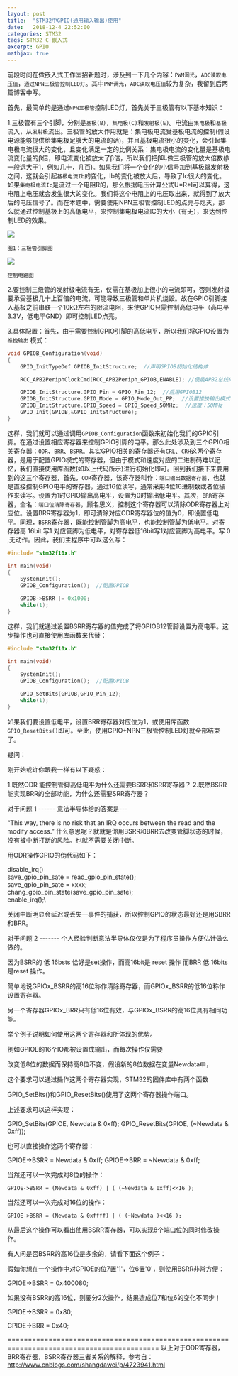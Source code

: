 ```yaml
---
layout: post
title:  "STM32中GPIO(通用输入输出)使用"
date:   2018-12-4 22:52:00
categories: STM32
tags: STM32 C 嵌入式
excerpt: GPIO
mathjax: true
---
```


前段时间在做嵌入式工作室招新题时，涉及到一下几个内容：`PWM调光`，`ADC读取电压值`，`通过NPN三极管控制LED灯`。其中`PWM调光`，`ADC读取电压值`较为复杂，我留到后两篇博客中写。

首先，最简单的是通过`NPN三极管`控制LED灯，首先关于三极管有以下基本知识：

1.三极管有三个引脚，分别是`基极(B)`，`集电极(C)`和`发射极(E)`。电流由`集电极`和`基极`流入，从`发射极`流出。三极管的放大作用就是：集电极电流受基极电流的控制(假设电源能够提供给集电极足够大的电流的话)，并且基极电流很小的变化，会引起集电极电流很大的变化，且变化满足一定的比例关系：集电极电流的变化量是基极电流变化量的β倍，即电流变化被放大了β倍，所以我们把β叫做三极管的放大倍数(β一般远大于1，例如几十，几百)。如果我们将一个变化的小信号加到基极跟发射极之间，这就会引起`基极电流Ib`的变化，Ib的变化被放大后，导致了Ic很大的变化。如果`集电极电流Ic`是流过一个电阻R的，那么根据电压计算公式U=R*I可以算得，这电阻上电压就会发生很大的变化。我们将这个电阻上的电压取出来，就得到了放大后的电压信号了。而在本题中，需要使用NPN三极管控制LED的点亮与熄灭，那么就通过控制基极上的高低电平，来控制集电极电流IC的大小（有无），来达到控制LED的效果。

![](https://i.imgur.com/UWe1tYk.jpg)

`图1：三极管引脚图`

![](https://i.imgur.com/K6ikYHj.png)

`控制电路图`

2.要控制三级管的发射极电流有无，仅需在基极加上很小的电流即可，否则发射极要承受基极几十上百倍的电流，可能导致三极管和单片机烧毁。故在GPIO引脚接入基极之前串联一个10kΩ左右的限流电阻，来使GPIO只需控制高低电平（高电平3.3V，低电平GND）即可控制LED点亮。

3.具体配置：首先，由于需要控制GPIO引脚的高低电平，所以我们将GPIO设置为 `推挽输出` 模式：

```c
void GPIOB_Configuration(void)
{
	GPIO_InitTypeDef GPIOB_InitStructure;  //声明GPIOB初始化结构体

	RCC_APB2PeriphClockCmd(RCC_APB2Periph_GPIOB,ENABLE); //使能APB2总线外设GPIOB时钟

	GPIOB_InitStructure.GPIO_Pin = GPIO_Pin_12;  //启用GPIOB12
	GPIOB_InitStructure.GPIO_Mode = GPIO_Mode_Out_PP;  //设置推挽输出模式
	GPIOB_InitStructure.GPIO_Speed = GPIO_Speed_50MHz;  //速度：50MHz
	GPIO_Init(GPIOB,&GPIO_InitStructure);
}
```

这样，我们就可以通过调用`GPIOB_Configuration`函数来初始化我们的GPIO引脚。在通过设置相应寄存器来控制GPIO引脚的电平。那么此处涉及到三个GPIO相关寄存器：`ODR`、`BRR`、`BSRR`。其实GPIO相关的寄存器还有`CRL`、`CRH`这两个寄存器，是用于配置GPIO模式的寄存器，但由于模式和速度对应的二进制码难以记忆，我们直接使用库函数(如以上代码所示)进行初始化即可。回到我们接下来要用到的这三个寄存器，首先，`ODR`寄存器，该寄存器叫作：`端口输出数据寄存器`，也就是直接控制GPIO电平的寄存器，通过16位读写，通常采用4位16进制数或者位操作来读写。设置为1时GPIO输出高电平，设置为0时输出低电平。其次，`BRR`寄存器，全名：`端口位清除寄存器`，顾名思义，控制这个寄存器可以清除ODR寄存器上对应位。设置BRR寄存器为1，即可清除对应ODR寄存器位的值为0，即设置低电平。同理，`BSRR`寄存器，既能控制管脚为高电平，也能控制管脚为低电平。对寄存器高 16bit 写1 对应管脚为低电平，对寄存器低16bit写1对应管脚为高电平。写 0 ,无动作。因此，我们主程序中可以这么写：

```c
#include "stm32f10x.h"

int main(void)
{
	SystemInit();
	GPIOB_Configuration();  //配置GPIOB

	GPIOB->BSRR |= 0x1000;
	while(1);
}
```

这样，我们就通过设置BSRR寄存器的值完成了将GPIOB12管脚设置为高电平。这步操作也可直接使用库函数来代替：

```c
#include "stm32f10x.h"

int main(void)
{
	SystemInit();
	GPIOB_Configuration();  //配置GPIOB

	GPIO_SetBits(GPIOB,GPIO_Pin_12);
	while(1);
}
```

如果我们要设置低电平，设置BRR寄存器对应位为1，或使用库函数 `GPIO_ResetBits()`即可。至此，使用GPIO+NPN三极管控制LED灯就全部结束了。


疑问：

刚开始或许你跟我一样有以下疑惑：

1.既然ODR 能控制管脚高低电平为什么还需要BSRR和SRR寄存器？
2.既然BSRR能实现BRR的全部功能，为什么还需要SRR寄存器？

对于问题 1 ------ 意法半导体给的答案是---

“This way, there is no risk that an IRQ occurs between the read and the modify access.”
什么意思呢？就就是你用BSRR和BRR去改变管脚状态的时候，没有被中断打断的风险。也就不需要关闭中断。

用ODR操作GPIO的伪代码如下：

disable_irq()\
save_gpio_pin_sate = read_gpio_pin_state();\
save_gpio_pin_sate = xxxx;\
chang_gpio_pin_state(save_gpio_pin_sate);\
enable_irq();\

关闭中断明显会延迟或丢失一事件的捕获，所以控制GPIO的状态最好还是用SBRR和BRR。



对于问题 2 ------- 个人经验判断意法半导体仅仅是为了程序员操作方便估计做么做的。

因为BSRR的 低 16bsts 恰好是set操作，而高16bit是 reset 操作 而BRR 低 16bits 是reset 操作。

简单地说GPIOx_BSRR的高16位称作清除寄存器，而GPIOx_BSRR的低16位称作设置寄存器。

另一个寄存器GPIOx_BRR只有低16位有效，与GPIOx_BSRR的高16位具有相同功能。

举个例子说明如何使用这两个寄存器和所体现的优势。

例如GPIOE的16个IO都被设置成输出，而每次操作仅需要

改变低8位的数据而保持高8位不变，假设新的8位数据在变量Newdata中，

这个要求可以通过操作这两个寄存器实现，STM32的固件库中有两个函数

GPIO_SetBits()和GPIO_ResetBits()使用了这两个寄存器操作端口。

上述要求可以这样实现：

GPIO_SetBits(GPIOE, Newdata & 0xff);
GPIO_ResetBits(GPIOE, (~Newdata & 0xff));

也可以直接操作这两个寄存器：

GPIOE->BSRR = Newdata & 0xff;
GPIOE->BRR = ~Newdata & 0xff;

当然还可以一次完成对8位的操作：

`GPIOE->BSRR = (Newdata & 0xff) | ( (~Newdata & 0xff)<<16 );`

当然还可以一次完成对16位的操作：

`GPIOE->BSRR = (Newdata & 0xffff) | ( (~Newdata )<<16 );`

从最后这个操作可以看出使用BSRR寄存器，可以实现8个端口位的同时修改操作。

有人问是否BSRR的高16位是多余的，请看下面这个例子：

假如你想在一个操作中对GPIOE的位7置'1'，位6置'0'，则使用BSRR非常方便： 

  GPIOE->BSRR = 0x400080; 

如果没有BSRR的高16位，则要分2次操作，结果造成位7和位6的变化不同步！ 

  GPIOE->BSRR = 0x80; 

  GPIOE->BRR = 0x40;



===========================================================================================
以上对于ODR寄存器，BRR寄存器，BSRR寄存器三者关系的解释，参考自：http://www.cnblogs.com/shangdawei/p/4723941.html